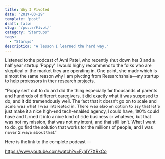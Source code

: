```yaml
---
title: Why I Pivoted
date: "2019-03-29"
template: "post"
draft: false
slug: "/posts/Pivot/"
category: "Startups"
tags:
  - "Starups"
description: "A lesson I learned the hard way."
---
```


Listened to the podcast of Avni Patel, who recently shut down her 3 and a half year startup ‘Poppy’. I would highly recommend to the folks who are skeptical of the market they are operating in. One point, she made which is almost the same reason why I am pivoting from Researchshala — my startup to help professors in their research projects.

“Poppy sent out to do and did the thing especially for thousands of parents and hundreds of different caregivers, it did exactly what it was supposed to do, and it did tremendously well. The fact that it doesn’t go on to scale and scale was what I was interested in. There was also an option to say that let's just make it a nice high-end tech-enabled agency, I could have, 100% could have and turned it into a nice kind of side business or whatever, but that was not my mission, that was not my intent, and that still isn’t. What I want to do, go find the solution that works for the millions of people, and I was never 2 ways about that.”

Here is the link to the complete podcast —

https://www.youtube.com/watch?v=FyhlY7XRxCo